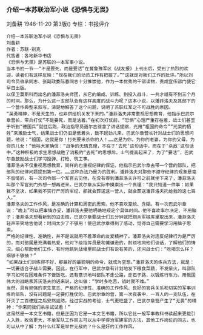 ### 介绍一本苏联治军小说《恐惧与无畏》
刘备耕
1946-11-20
第3版()
专栏：书报评介

    介绍一本苏联治军小说《恐惧与无畏》
    刘备耕
    作者：苏联·别克
    代售者：各地新华书店
    《恐惧与无畏》是苏联的一本军事小说。
    当本书的一节——“不是要死，而是要活”在冀鲁豫军区《战友报》上刊出后，受到了热烈的欢迎，读者们有这样反映：“现在我们的动员工作有把握了。”“这就是对我们工作的批评。”所以刘司令员伯承同志、张副政委际春同志十分推崇他，作为一本优秀的干部读物，责成宣传部门使它早日出版。
    以保卫莫斯科而出名的潘菲洛夫师团，从它的编成、训练、到投入战斗，一共才祗有不到三个月的时间。那么，为什么这一支部队会有这样高度的战斗力呢？这本小说，以潘菲洛夫及其部下的一个营作典型来叙写，清楚地解答了这个问题，说明了苏联红军之不可战胜的原因。
    “英勇精神，不是天生的，也非供给机关发下来的。”潘菲洛夫非常重视思想教育，他指示巴武尔章营长，带兵打仗“不是要死，而是活着。”在初次打仗前，“恐惧”心理严重存在着，战士们甚至于听到“德国兵”就往后跑，政治指导员道尔吉亚拿了讲话提纲，光用“祖国的命令”“光荣的牺牲”来激励士气，结果战士们仍旧是低着头，鼓不起劲儿来，巴武尔章营长针对战士们的思想问题，他说：“祖国，这就是你！打死要来杀你的人！……这是为你，为你的老婆，为你的父母，为你的儿女！”他叫大家确信：“战争的无情真理，不在于‘去死’这句话中，而在于‘杀敌’这句话中。”这种积极的求生思想战胜了消极的“去死”的思想后，士气提高起来了，为了“要活”，巴武尔章鼓励战士们学习投弹、打枪、筑工事。
    潘菲洛夫不仅重视思想教育，同样的也重视纪律的保证。他指示巴武尔章去带一个营的部队，把部队的纪律问题提到第一位。……这种办法乃是为的胜利。潘菲洛夫对那些不遵守纪律的现象是毫不留情的，有一次司令部一个军官去见他，在没有得到潘菲洛夫许可之前就坐下来了，潘菲洛夫叫那个军官到门外想一想再进来。巴武尔章从实际中摸索出一个真理：“我只知道一件事：如果我不坚决，如果我不实行严厉的军纪，那就会葬送这一营人，就会葬送潘菲洛夫托给我的这七百人。”
    潘菲洛夫的工作作风，是准确的计算和周密的思索。他不喜欢笼统、含糊。有一次巴武尔章说：“晚上”可以把事情办妥，潘菲洛夫要他明确地规定个具体时间。他不喜欢率尔决定、不用脑子；潘菲洛夫想看新到的迫击炮，巴武尔章要战士们五分钟就把炮从军械库里取出来，潘菲洛夫轻声带笑地告他说：时间太少了不够用！使巴武尔章得到了感动，觉得自己需要学习用脑子思索。
    严格的纪律性、准确性，并不是说就用不着革命的友爱精神了。潘菲洛夫对违反纪律行为是严厉的，而对部属是充满着热爱，他对下级指挥员是和蔼谦逊的，耐烦地同他们谈话，了解他们的情况，细心帮助他们工作，有时他跳到战壕里同战士们有说有笑的，还问战士们：“吃喝怎么样？烟够不够抽？”
    “如果战士们训练得不好，那最好的最聪明的命令，就成为空想。”潘菲洛夫的练兵方法，就是：一切要适合于战斗需要。因此，在行军中，巴武尔章有计划地发下粮食菜蔬，不发柴火，叫部队学习如何在困难条件下做饭吃，还有意识地叫部队不走公路，走石子路，以锻炼行车力。用俄国伟大的战略家苏沃洛夫的话来说，这叫做：“学时多吃苦，战时就不难。”
    当然，具有顽强的求生意志、严格的纪律性、准确的工作作风、良好的官兵关系和切实的军事训练的部队，没有问题是一定要打胜仗的。巴武尔章的营，第一次夜袭中，一百人的一支队伍，在歼灭了二百德寇之后安然返防。经过实战的考验，士气更旺盛了，巴武尔章营产生了“无畏”的精神：“你来同我们杀杀试试看！”
    这虽然是一本文艺书籍，但是正因为它是一本文艺书籍，所以它比一般军事教科书读起来更能引人入胜，收效更大，不单军队工作同志可以从中学得治军建军的方法，其他工作岗位的同志，也可以从中了解：为什么红军是举世无敌的？什么是好的工作作风。
